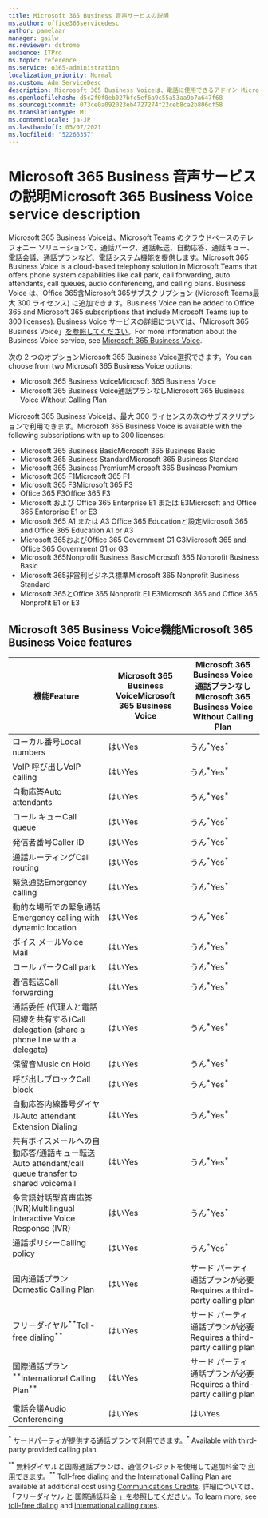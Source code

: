 ```yaml
---
title: Microsoft 365 Business 音声サービスの説明
ms.author: office365servicedesc
author: pamelaar
manager: gailw
ms.reviewer: dstrome
audience: ITPro
ms.topic: reference
ms.service: o365-administration
localization_priority: Normal
ms.custom: Adm_ServiceDesc
description: Microsoft 365 Business Voiceは、電話に使用できるアドイン Microsoft Teamsです。 電話システム、国内通話プラン、電話会議携帯ショートメール電話会議を組み合わせた機能です。
ms.openlocfilehash: d5c2f0f8eb027bfc5ef6a9c55a53aa9b7a647f68
ms.sourcegitcommit: 073ce0a092023eb4727274f22ceb8ca2b806df58
ms.translationtype: MT
ms.contentlocale: ja-JP
ms.lasthandoff: 05/07/2021
ms.locfileid: "52266357"
---
```

# <a name="microsoft-365-business-voice-service-description"></a><span data-ttu-id="2bbaa-104">Microsoft 365 Business 音声サービスの説明</span><span class="sxs-lookup"><span data-stu-id="2bbaa-104">Microsoft 365 Business Voice service description</span></span>

<span data-ttu-id="2bbaa-105">Microsoft 365 Business Voiceは、Microsoft Teams のクラウドベースのテレフォニー ソリューションで、通話パーク、通話転送、自動応答、通話キュー、電話会議、通話プランなど、電話システム機能を提供します。</span><span class="sxs-lookup"><span data-stu-id="2bbaa-105">Microsoft 365 Business Voice is a cloud-based telephony solution in Microsoft Teams that offers phone system capabilities like call park, call forwarding, auto attendants, call queues, audio conferencing, and calling plans.</span></span> <span data-ttu-id="2bbaa-106">Business Voice は、Office 365含Microsoft 365サブスクリプション (Microsoft Teams最大 300 ライセンス) に追加できます。</span><span class="sxs-lookup"><span data-stu-id="2bbaa-106">Business Voice can be added to Office 365 and Microsoft 365 subscriptions that include Microsoft Teams (up to 300 licenses).</span></span> <span data-ttu-id="2bbaa-107">Business Voice サービスの詳細については、「Microsoft 365 Business Voice」[を参照してください](/MicrosoftTeams/business-voice/whats-business-voice)。</span><span class="sxs-lookup"><span data-stu-id="2bbaa-107">For more information about the Business Voice service, see [Microsoft 365 Business Voice](/MicrosoftTeams/business-voice/whats-business-voice).</span></span>

<span data-ttu-id="2bbaa-108">次の 2 つのオプションMicrosoft 365 Business Voice選択できます。</span><span class="sxs-lookup"><span data-stu-id="2bbaa-108">You can choose from two Microsoft 365 Business Voice options:</span></span>

- <span data-ttu-id="2bbaa-109">Microsoft 365 Business Voice</span><span class="sxs-lookup"><span data-stu-id="2bbaa-109">Microsoft 365 Business Voice</span></span>
- <span data-ttu-id="2bbaa-110">Microsoft 365 Business Voice通話プランなし</span><span class="sxs-lookup"><span data-stu-id="2bbaa-110">Microsoft 365 Business Voice Without Calling Plan</span></span>

<span data-ttu-id="2bbaa-111">Microsoft 365 Business Voiceは、最大 300 ライセンスの次のサブスクリプションで利用できます。</span><span class="sxs-lookup"><span data-stu-id="2bbaa-111">Microsoft 365 Business Voice is available with the following subscriptions with up to 300 licenses:</span></span>

- <span data-ttu-id="2bbaa-112">Microsoft 365 Business Basic</span><span class="sxs-lookup"><span data-stu-id="2bbaa-112">Microsoft 365 Business Basic</span></span>
- <span data-ttu-id="2bbaa-113">Microsoft 365 Business Standard</span><span class="sxs-lookup"><span data-stu-id="2bbaa-113">Microsoft 365 Business Standard</span></span>
- <span data-ttu-id="2bbaa-114">Microsoft 365 Business Premium</span><span class="sxs-lookup"><span data-stu-id="2bbaa-114">Microsoft 365 Business Premium</span></span>
- <span data-ttu-id="2bbaa-115">Microsoft 365 F1</span><span class="sxs-lookup"><span data-stu-id="2bbaa-115">Microsoft 365 F1</span></span>
- <span data-ttu-id="2bbaa-116">Microsoft 365 F3</span><span class="sxs-lookup"><span data-stu-id="2bbaa-116">Microsoft 365 F3</span></span>
- <span data-ttu-id="2bbaa-117">Office 365 F3</span><span class="sxs-lookup"><span data-stu-id="2bbaa-117">Office 365 F3</span></span>
- <span data-ttu-id="2bbaa-118">Microsoft および Office 365 Enterprise E1 または E3</span><span class="sxs-lookup"><span data-stu-id="2bbaa-118">Microsoft and Office 365 Enterprise E1 or E3</span></span>
- <span data-ttu-id="2bbaa-119">Microsoft 365 A1 または A3 Office 365 Educationと設定</span><span class="sxs-lookup"><span data-stu-id="2bbaa-119">Microsoft 365 and Office 365 Education A1 or A3</span></span>
- <span data-ttu-id="2bbaa-120">Microsoft 365およびOffice 365 Government G1 G3</span><span class="sxs-lookup"><span data-stu-id="2bbaa-120">Microsoft 365 and Office 365 Government G1 or G3</span></span>
- <span data-ttu-id="2bbaa-121">Microsoft 365Nonprofit Business Basic</span><span class="sxs-lookup"><span data-stu-id="2bbaa-121">Microsoft 365 Nonprofit Business Basic</span></span>
- <span data-ttu-id="2bbaa-122">Microsoft 365非営利ビジネス標準</span><span class="sxs-lookup"><span data-stu-id="2bbaa-122">Microsoft 365 Nonprofit Business Standard</span></span>
- <span data-ttu-id="2bbaa-123">Microsoft 365とOffice 365 Nonprofit E1 E3</span><span class="sxs-lookup"><span data-stu-id="2bbaa-123">Microsoft 365 and Office 365 Nonprofit E1 or E3</span></span>

## <a name="microsoft-365-business-voice-features"></a><span data-ttu-id="2bbaa-124">Microsoft 365 Business Voice機能</span><span class="sxs-lookup"><span data-stu-id="2bbaa-124">Microsoft 365 Business Voice features</span></span>

| <span data-ttu-id="2bbaa-125">機能</span><span class="sxs-lookup"><span data-stu-id="2bbaa-125">Feature</span></span> | <span data-ttu-id="2bbaa-126">Microsoft 365 Business Voice</span><span class="sxs-lookup"><span data-stu-id="2bbaa-126">Microsoft 365 Business Voice</span></span> | <span data-ttu-id="2bbaa-127">Microsoft 365 Business Voice通話プランなし</span><span class="sxs-lookup"><span data-stu-id="2bbaa-127">Microsoft 365 Business Voice Without Calling Plan</span></span> |
|--------------------------------------------------------|------------------------------|---------------------------------------------------|
| <span data-ttu-id="2bbaa-128">ローカル番号</span><span class="sxs-lookup"><span data-stu-id="2bbaa-128">Local numbers</span></span> | <span data-ttu-id="2bbaa-129">はい</span><span class="sxs-lookup"><span data-stu-id="2bbaa-129">Yes</span></span> | <span data-ttu-id="2bbaa-130">うん<sup>\*</sup></span><span class="sxs-lookup"><span data-stu-id="2bbaa-130">Yes<sup>\*</sup></span></span> |
| <span data-ttu-id="2bbaa-131">VoIP 呼び出し</span><span class="sxs-lookup"><span data-stu-id="2bbaa-131">VoIP calling</span></span> | <span data-ttu-id="2bbaa-132">はい</span><span class="sxs-lookup"><span data-stu-id="2bbaa-132">Yes</span></span> | <span data-ttu-id="2bbaa-133">うん<sup>\*</sup></span><span class="sxs-lookup"><span data-stu-id="2bbaa-133">Yes<sup>\*</sup></span></span> |
| <span data-ttu-id="2bbaa-134">自動応答</span><span class="sxs-lookup"><span data-stu-id="2bbaa-134">Auto attendants</span></span> | <span data-ttu-id="2bbaa-135">はい</span><span class="sxs-lookup"><span data-stu-id="2bbaa-135">Yes</span></span> | <span data-ttu-id="2bbaa-136">うん<sup>\*</sup></span><span class="sxs-lookup"><span data-stu-id="2bbaa-136">Yes<sup>\*</sup></span></span> |
| <span data-ttu-id="2bbaa-137">コール キュー</span><span class="sxs-lookup"><span data-stu-id="2bbaa-137">Call queue</span></span> | <span data-ttu-id="2bbaa-138">はい</span><span class="sxs-lookup"><span data-stu-id="2bbaa-138">Yes</span></span> | <span data-ttu-id="2bbaa-139">うん<sup>\*</sup></span><span class="sxs-lookup"><span data-stu-id="2bbaa-139">Yes<sup>\*</sup></span></span> |
| <span data-ttu-id="2bbaa-140">発信者番号</span><span class="sxs-lookup"><span data-stu-id="2bbaa-140">Caller ID</span></span> | <span data-ttu-id="2bbaa-141">はい</span><span class="sxs-lookup"><span data-stu-id="2bbaa-141">Yes</span></span> | <span data-ttu-id="2bbaa-142">うん<sup>\*</sup></span><span class="sxs-lookup"><span data-stu-id="2bbaa-142">Yes<sup>\*</sup></span></span> |
| <span data-ttu-id="2bbaa-143">通話ルーティング</span><span class="sxs-lookup"><span data-stu-id="2bbaa-143">Call routing</span></span> | <span data-ttu-id="2bbaa-144">はい</span><span class="sxs-lookup"><span data-stu-id="2bbaa-144">Yes</span></span> | <span data-ttu-id="2bbaa-145">うん<sup>\*</sup></span><span class="sxs-lookup"><span data-stu-id="2bbaa-145">Yes<sup>\*</sup></span></span> |
| <span data-ttu-id="2bbaa-146">緊急通話</span><span class="sxs-lookup"><span data-stu-id="2bbaa-146">Emergency calling</span></span> | <span data-ttu-id="2bbaa-147">はい</span><span class="sxs-lookup"><span data-stu-id="2bbaa-147">Yes</span></span> | <span data-ttu-id="2bbaa-148">うん<sup>\*</sup></span><span class="sxs-lookup"><span data-stu-id="2bbaa-148">Yes<sup>\*</sup></span></span> |
| <span data-ttu-id="2bbaa-149">動的な場所での緊急通話</span><span class="sxs-lookup"><span data-stu-id="2bbaa-149">Emergency calling with dynamic location</span></span> | <span data-ttu-id="2bbaa-150">はい</span><span class="sxs-lookup"><span data-stu-id="2bbaa-150">Yes</span></span> | <span data-ttu-id="2bbaa-151">うん<sup>\*</sup></span><span class="sxs-lookup"><span data-stu-id="2bbaa-151">Yes<sup>\*</sup></span></span> |
| <span data-ttu-id="2bbaa-152">ボイス メール</span><span class="sxs-lookup"><span data-stu-id="2bbaa-152">Voice Mail</span></span> | <span data-ttu-id="2bbaa-153">はい</span><span class="sxs-lookup"><span data-stu-id="2bbaa-153">Yes</span></span> | <span data-ttu-id="2bbaa-154">うん<sup>\*</sup></span><span class="sxs-lookup"><span data-stu-id="2bbaa-154">Yes<sup>\*</sup></span></span> |
| <span data-ttu-id="2bbaa-155">コール パーク</span><span class="sxs-lookup"><span data-stu-id="2bbaa-155">Call park</span></span> | <span data-ttu-id="2bbaa-156">はい</span><span class="sxs-lookup"><span data-stu-id="2bbaa-156">Yes</span></span> | <span data-ttu-id="2bbaa-157">うん<sup>\*</sup></span><span class="sxs-lookup"><span data-stu-id="2bbaa-157">Yes<sup>\*</sup></span></span> |
| <span data-ttu-id="2bbaa-158">着信転送</span><span class="sxs-lookup"><span data-stu-id="2bbaa-158">Call forwarding</span></span> | <span data-ttu-id="2bbaa-159">はい</span><span class="sxs-lookup"><span data-stu-id="2bbaa-159">Yes</span></span> | <span data-ttu-id="2bbaa-160">うん<sup>\*</sup></span><span class="sxs-lookup"><span data-stu-id="2bbaa-160">Yes<sup>\*</sup></span></span> |
| <span data-ttu-id="2bbaa-161">通話委任 (代理人と電話回線を共有する)</span><span class="sxs-lookup"><span data-stu-id="2bbaa-161">Call delegation (share a phone line with a delegate)</span></span> | <span data-ttu-id="2bbaa-162">はい</span><span class="sxs-lookup"><span data-stu-id="2bbaa-162">Yes</span></span> | <span data-ttu-id="2bbaa-163">うん<sup>\*</sup></span><span class="sxs-lookup"><span data-stu-id="2bbaa-163">Yes<sup>\*</sup></span></span> |
| <span data-ttu-id="2bbaa-164">保留音</span><span class="sxs-lookup"><span data-stu-id="2bbaa-164">Music on Hold</span></span> | <span data-ttu-id="2bbaa-165">はい</span><span class="sxs-lookup"><span data-stu-id="2bbaa-165">Yes</span></span> | <span data-ttu-id="2bbaa-166">うん<sup>\*</sup></span><span class="sxs-lookup"><span data-stu-id="2bbaa-166">Yes<sup>\*</sup></span></span> |
| <span data-ttu-id="2bbaa-167">呼び出しブロック</span><span class="sxs-lookup"><span data-stu-id="2bbaa-167">Call block</span></span> | <span data-ttu-id="2bbaa-168">はい</span><span class="sxs-lookup"><span data-stu-id="2bbaa-168">Yes</span></span> | <span data-ttu-id="2bbaa-169">うん<sup>\*</sup></span><span class="sxs-lookup"><span data-stu-id="2bbaa-169">Yes<sup>\*</sup></span></span> |
| <span data-ttu-id="2bbaa-170">自動応答内線番号ダイヤル</span><span class="sxs-lookup"><span data-stu-id="2bbaa-170">Auto attendant Extension Dialing</span></span> | <span data-ttu-id="2bbaa-171">はい</span><span class="sxs-lookup"><span data-stu-id="2bbaa-171">Yes</span></span> | <span data-ttu-id="2bbaa-172">うん<sup>\*</sup></span><span class="sxs-lookup"><span data-stu-id="2bbaa-172">Yes<sup>\*</sup></span></span> |
| <span data-ttu-id="2bbaa-173">共有ボイスメールへの自動応答/通話キュー転送</span><span class="sxs-lookup"><span data-stu-id="2bbaa-173">Auto attendant/call queue transfer to shared voicemail</span></span> | <span data-ttu-id="2bbaa-174">はい</span><span class="sxs-lookup"><span data-stu-id="2bbaa-174">Yes</span></span> | <span data-ttu-id="2bbaa-175">うん<sup>\*</sup></span><span class="sxs-lookup"><span data-stu-id="2bbaa-175">Yes<sup>\*</sup></span></span> |
| <span data-ttu-id="2bbaa-176">多言語対話型音声応答 (IVR)</span><span class="sxs-lookup"><span data-stu-id="2bbaa-176">Multilingual Interactive Voice Response (IVR)</span></span> | <span data-ttu-id="2bbaa-177">はい</span><span class="sxs-lookup"><span data-stu-id="2bbaa-177">Yes</span></span> | <span data-ttu-id="2bbaa-178">うん<sup>\*</sup></span><span class="sxs-lookup"><span data-stu-id="2bbaa-178">Yes<sup>\*</sup></span></span> |
| <span data-ttu-id="2bbaa-179">通話ポリシー</span><span class="sxs-lookup"><span data-stu-id="2bbaa-179">Calling policy</span></span> | <span data-ttu-id="2bbaa-180">はい</span><span class="sxs-lookup"><span data-stu-id="2bbaa-180">Yes</span></span> | <span data-ttu-id="2bbaa-181">うん<sup>\*</sup></span><span class="sxs-lookup"><span data-stu-id="2bbaa-181">Yes<sup>\*</sup></span></span> |
| <span data-ttu-id="2bbaa-182">国内通話プラン</span><span class="sxs-lookup"><span data-stu-id="2bbaa-182">Domestic Calling Plan</span></span> | <span data-ttu-id="2bbaa-183">はい</span><span class="sxs-lookup"><span data-stu-id="2bbaa-183">Yes</span></span> | <span data-ttu-id="2bbaa-184">サード パーティ通話プランが必要</span><span class="sxs-lookup"><span data-stu-id="2bbaa-184">Requires a third-party calling plan</span></span> |
| <span data-ttu-id="2bbaa-185">フリーダイヤル<sup>\*\*</sup></span><span class="sxs-lookup"><span data-stu-id="2bbaa-185">Toll-free dialing<sup>\*\*</sup></span></span> | <span data-ttu-id="2bbaa-186">はい</span><span class="sxs-lookup"><span data-stu-id="2bbaa-186">Yes</span></span> | <span data-ttu-id="2bbaa-187">サード パーティ通話プランが必要</span><span class="sxs-lookup"><span data-stu-id="2bbaa-187">Requires a third-party calling plan</span></span> |
| <span data-ttu-id="2bbaa-188">国際通話プラン<sup>\*\*</sup></span><span class="sxs-lookup"><span data-stu-id="2bbaa-188">International Calling Plan<sup>\*\*</sup></span></span> | <span data-ttu-id="2bbaa-189">はい</span><span class="sxs-lookup"><span data-stu-id="2bbaa-189">Yes</span></span> | <span data-ttu-id="2bbaa-190">サード パーティ通話プランが必要</span><span class="sxs-lookup"><span data-stu-id="2bbaa-190">Requires a third-party calling plan</span></span> |
| <span data-ttu-id="2bbaa-191">電話会議</span><span class="sxs-lookup"><span data-stu-id="2bbaa-191">Audio Conferencing</span></span> | <span data-ttu-id="2bbaa-192">はい</span><span class="sxs-lookup"><span data-stu-id="2bbaa-192">Yes</span></span> | <span data-ttu-id="2bbaa-193">はい</span><span class="sxs-lookup"><span data-stu-id="2bbaa-193">Yes</span></span> |

<span data-ttu-id="2bbaa-194"><sup>\*</sup> サードパーティが提供する通話プランで利用できます。</span><span class="sxs-lookup"><span data-stu-id="2bbaa-194"><sup>\*</sup> Available with third-party provided calling plan.</span></span>

<span data-ttu-id="2bbaa-195"><sup>\*\*</sup> 無料ダイヤルと国際通話プランは、通信クレジットを使用して追加料金で [利用できます](/microsoftteams/what-are-communications-credits)。</span><span class="sxs-lookup"><span data-stu-id="2bbaa-195"><sup>\*\*</sup> Toll-free dialing and the International Calling Plan are available at additional cost using [Communications Credits](/microsoftteams/what-are-communications-credits).</span></span> <span data-ttu-id="2bbaa-196">詳細については、「フリーダイヤル [と](/microsoftteams/toll-free-dialing-limitations-and-restrictions) 国際通話料金 [」を参照してください](https://www.microsoft.com/microsoft-365/microsoft-teams/voice-calling?rtc=1#ow-download-rates)。</span><span class="sxs-lookup"><span data-stu-id="2bbaa-196">To learn more, see [toll-free dialing](/microsoftteams/toll-free-dialing-limitations-and-restrictions) and [international calling rates](https://www.microsoft.com/microsoft-365/microsoft-teams/voice-calling?rtc=1#ow-download-rates).</span></span>
